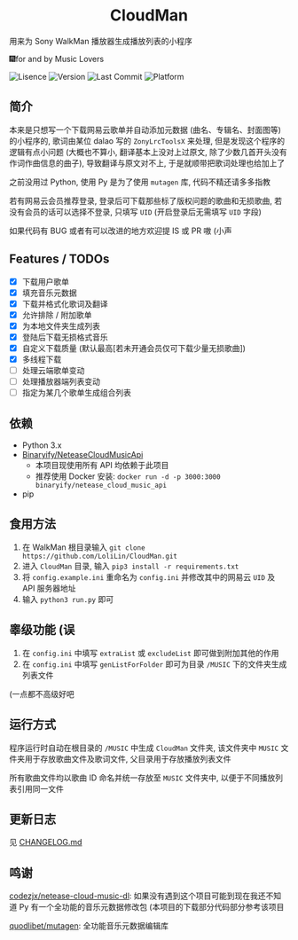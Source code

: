 <h1 align="center">CloudMan</h1>
用来为 Sony WalkMan 播放器生成播放列表的小程序

🎆for and by Music Lovers

![Lisence](https://img.shields.io/badge/license-MIT-blue.svg) ![Version](https://img.shields.io/badge/Version-v0.4.1-yellow.svg) ![Last Commit](https://img.shields.io/github/last-commit/LoliLin/CloudMan.svg) ![Platform](https://img.shields.io/badge/platform-windows%20%7C%20macos%20%7C%20linux-lightgrey.svg)

## 简介

本来是只想写一个下载网易云歌单并自动添加元数据 (曲名、专辑名、封面图等) 的小程序的, 歌词由某位 dalao 写的 `ZonyLrcToolsX` 来处理, 但是发现这个程序的逻辑有点小问题 (大概也不算小, 翻译基本上没对上过原文, 除了少数几首开头没有作词作曲信息的曲子), 导致翻译与原文对不上, 于是就顺带把歌词处理也给加上了

之前没用过 Python, 使用 Py 是为了使用 `mutagen` 库, 代码不精还请多多指教

若有网易云会员推荐登录, 登录后可下载那些标了版权问题的歌曲和无损歌曲, 若没有会员的话可以选择不登录, 只填写 `UID` (开启登录后无需填写 `UID` 字段)

如果代码有 BUG 或者有可以改进的地方欢迎提 IS 或 PR 嗷 (小声

## Features / TODOs
- [x] 下载用户歌单
- [x] 填充音乐元数据
- [x] 下载并格式化歌词及翻译
- [x] 允许排除 / 附加歌单
- [x] 为本地文件夹生成列表
- [x] 登陆后下载无损格式音乐
- [x] 自定义下载质量 (默认最高[若未开通会员仅可下载少量无损歌曲])
- [x] 多线程下载
- [ ] 处理云端歌单变动
- [ ] 处理播放器端列表变动
- [ ] 指定为某几个歌单生成组合列表

## 依赖

- Python 3.x
- [Binaryify/NeteaseCloudMusicApi](https://github.com/Binaryify/NeteaseCloudMusicApi)
  - 本项目现使用所有 API 均依赖于此项目
  - 推荐使用 Docker 安装: `docker run -d -p 3000:3000 binaryify/netease_cloud_music_api`
- pip

## 食用方法

1. 在 WalkMan 根目录输入 `git clone https://github.com/LoliLin/CloudMan.git`
2. 进入 `CloudMan` 目录, 输入 `pip3 install -r requirements.txt`
3. 将 `config.example.ini` 重命名为 `config.ini` 并修改其中的网易云 `UID` 及 API 服务器地址
4. 输入 `python3 run.py` 即可

## 睾级功能 (误

1. 在 `config.ini` 中填写 `extraList` 或 `excludeList` 即可做到附加其他的作用
2. 在 `config.ini` 中填写 `genListForFolder` 即可为目录 `/MUSIC` 下的文件夹生成列表文件

(一点都不高级好吧

## 运行方式

程序运行时自动在根目录的 `/MUSIC` 中生成 `CloudMan` 文件夹, 该文件夹中 `MUSIC` 文件夹用于存放歌曲文件及歌词文件, 父目录用于存放播放列表文件

所有歌曲文件均以歌曲 ID 命名并统一存放至 `MUSIC` 文件夹中, 以便于不同播放列表引用同一文件

## 更新日志

见 [CHANGELOG.md](https://github.com/LoliLin/CloudMan/blob/master/CHANGELOG.md)

## 鸣谢

[codezjx/netease-cloud-music-dl](https://github.com/codezjx/netease-cloud-music-dl): 如果没有遇到这个项目可能到现在我还不知道 Py 有一个全功能的音乐元数据修改包 (本项目的下载部分代码部分参考该项目

[quodlibet/mutagen](https://github.com/quodlibet/mutagen): 全功能音乐元数据编辑库